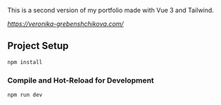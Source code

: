 This is a second version of my portfolio made with Vue 3 and Tailwind. 


*https://veronika-grebenshchikova.com/*

## Project Setup

```sh
npm install
```

### Compile and Hot-Reload for Development

```sh
npm run dev
```

